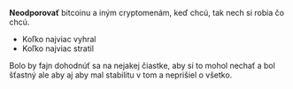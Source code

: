 **Neodporovať** bitcoinu a iným cryptomenám, keď chcú, tak nech si robia čo chcú.
- Koľko najviac vyhral
- Koľko najviac stratil

Bolo by fajn dohodnúť sa na nejakej čiastke, aby si to mohol nechať a bol šťastný ale aby aj aby mal stabilitu v tom a neprišiel o všetko.